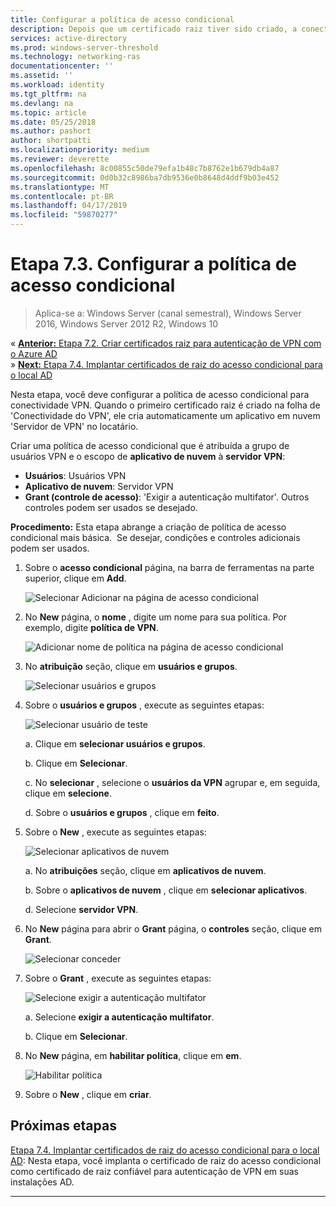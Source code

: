 ```yaml
---
title: Configurar a política de acesso condicional
description: Depois que um certificado raiz tiver sido criado, a conectividade VPN' ' dispara a criação do aplicativo de nuvem 'Servidor de VPN' no locatário do cliente.
services: active-directory
ms.prod: windows-server-threshold
ms.technology: networking-ras
documentationcenter: ''
ms.assetid: ''
ms.workload: identity
ms.tgt_pltfrm: na
ms.devlang: na
ms.topic: article
ms.date: 05/25/2018
ms.author: pashort
author: shortpatti
ms.localizationpriority: medium
ms.reviewer: deverette
ms.openlocfilehash: 8c00855c50de79efa1b48c7b8762e1b679db4a87
ms.sourcegitcommit: 0d0b32c8986ba7db9536e0b8648d4ddf9b03e452
ms.translationtype: MT
ms.contentlocale: pt-BR
ms.lasthandoff: 04/17/2019
ms.locfileid: "59870277"
---
```

# <a name="step-73-configure-the-conditional-access-policy"></a>Etapa 7.3. Configurar a política de acesso condicional

>Aplica-se a: Windows Server (canal semestral), Windows Server 2016, Windows Server 2012 R2, Windows 10

&#171;  [**Anterior:** Etapa 7.2. Criar certificados raiz para autenticação de VPN com o Azure AD](vpn-create-root-cert-for-vpn-auth-azure-ad.md)<br>
&#187; [ **Next:** Etapa 7.4. Implantar certificados de raiz do acesso condicional para o local AD](vpn-deploy-cond-access-root-cert-to-on-premise-ad.md)

Nesta etapa, você deve configurar a política de acesso condicional para conectividade VPN. Quando o primeiro certificado raiz é criado na folha de 'Conectividade do VPN', ele cria automaticamente um aplicativo em nuvem 'Servidor de VPN' no locatário. 

Criar uma política de acesso condicional que é atribuída a grupo de usuários VPN e o escopo de **aplicativo de nuvem** à **servidor VPN**: 

- **Usuários**: Usuários VPN
- **Aplicativo de nuvem**: Servidor VPN
- **Grant (controle de acesso)**: 'Exigir a autenticação multifator'. Outros controles podem ser usados se desejado.

**Procedimento:** Esta etapa abrange a criação de política de acesso condicional mais básica.  Se desejar, condições e controles adicionais podem ser usados.


1. Sobre o **acesso condicional** página, na barra de ferramentas na parte superior, clique em **Add**.

    ![Selecionar Adicionar na página de acesso condicional](../../media/Always-On-Vpn/07.png)

2. No **New** página, o **nome** , digite um nome para sua política. Por exemplo, digite **política de VPN**.

    ![Adicionar nome de política na página de acesso condicional](../../media/Always-On-Vpn/08.png)

3. No **atribuição** seção, clique em **usuários e grupos**.

    ![Selecionar usuários e grupos](../../media/Always-On-Vpn/09.png)

4. Sobre o **usuários e grupos** , execute as seguintes etapas:

    ![Selecionar usuário de teste](../../media/Always-On-Vpn/10.png)

    a. Clique em **selecionar usuários e grupos**.

    b. Clique em **Selecionar**.

    c. No **selecionar** , selecione o **usuários da VPN** agrupar e, em seguida, clique em **selecione**.

    d. Sobre o **usuários e grupos** , clique em **feito**.

5. Sobre o **New** , execute as seguintes etapas:

    ![Selecionar aplicativos de nuvem](../../media/Always-On-Vpn/11.png)

    a. No **atribuições** seção, clique em **aplicativos de nuvem**.

    b. Sobre o **aplicativos de nuvem** , clique em **selecionar aplicativos**.

    d. Selecione **servidor VPN**.

13. No **New** página para abrir o **Grant** página, o **controles** seção, clique em **Grant**.

    ![Selecionar conceder](../../media/Always-On-Vpn/13.png)

14. Sobre o **Grant** , execute as seguintes etapas:

    ![Selecione exigir a autenticação multifator](../../media/Always-On-Vpn/14.png)

    a. Selecione **exigir a autenticação multifator**.

    b. Clique em **Selecionar**.

15. No **New** página, em **habilitar política**, clique em **em**.

    ![Habilitar política](../../media/Always-On-Vpn/15.png)

16. Sobre o **New** , clique em **criar**.


## <a name="next-step"></a>Próximas etapas
[Etapa 7.4. Implantar certificados de raiz do acesso condicional para o local AD](vpn-deploy-cond-access-root-cert-to-on-premise-ad.md): Nesta etapa, você implanta o certificado de raiz do acesso condicional como certificado de raiz confiável para autenticação de VPN em suas instalações AD.

---
